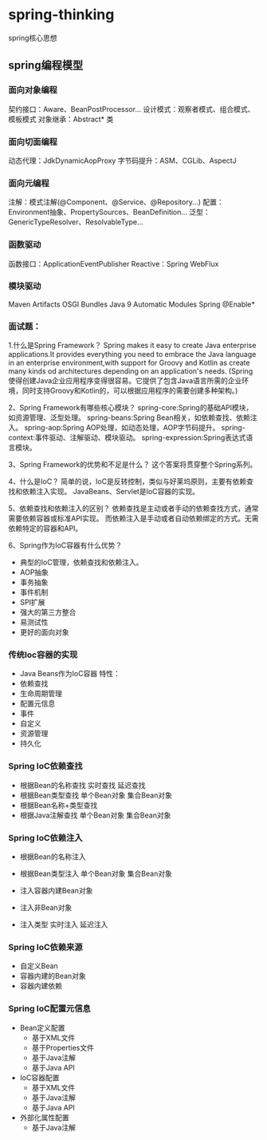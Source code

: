 # spring-thinking
spring核心思想

## spring编程模型

### 面向对象编程
契约接口：Aware、BeanPostProcessor...
设计模式：观察者模式、组合模式、模板模式
对象继承：Abstract* 类

### 面向切面编程
动态代理：JdkDynamicAopProxy
字节码提升：ASM、CGLib、AspectJ

### 面向元编程
注解：模式注解(@Component、@Service、@Repository...)
配置：Environment抽象、PropertySources、BeanDefinition...
泛型：GenericTypeResolver、ResolvableType...

### 函数驱动
函数接口：ApplicationEventPublisher
Reactive：Spring WebFlux

### 模块驱动
Maven Artifacts
OSGI Bundles
Java 9 Automatic Modules
Spring @Enable*

### 面试题：
1.什么是Spring Framework？
Spring makes it easy to create Java enterprise applications.It provides everything you need to embrace the Java language in
an enterprise environment,with support for Groovy and Kotlin as create many kinds od architectures depending on an application's needs.
(Spring使得创建Java企业应用程序变得很容易。它提供了包含Java语言所需的企业环境，同时支持Groovy和Kotlin的，可以根据应用程序的需要创建多种架构。)

2、Spring Framework有哪些核心模块？
spring-core:Spring的基础API模块，如资源管理、泛型处理。
spring-beans:Spring Bean相关，如依赖查找、依赖注入。
spring-aop:Spring AOP处理，如动态处理，AOP字节码提升。
spring-context:事件驱动、注解驱动、模块驱动。
spring-expression:Spring表达式语言模块。

3、Spring Framework的优势和不足是什么？
这个答案将贯穿整个Spring系列。

4、什么是IoC？
简单的说，IoC是反转控制，类似与好莱坞原则，主要有依赖查找和依赖注入实现。
JavaBeans、Servlet是IoC容器的实现。

5、依赖查找和依赖注入的区别？
依赖查找是主动或者手动的依赖查找方式，通常需要依赖容器或标准API实现。
而依赖注入是手动或者自动依赖绑定的方式。无需依赖特定的容器和API。

6、Spring作为IoC容器有什么优势？

- 典型的IoC管理，依赖查找和依赖注入。
- AOP抽象
- 事务抽象
- 事件机制
- SPI扩展
- 强大的第三方整合
- 易测试性
- 更好的面向对象

### 传统Ioc容器的实现

- Java Beans作为IoC容器
特性：
-  依赖查找
-  生命周期管理
-  配置元信息
-  事件
-  自定义
-  资源管理
-  持久化

### Spring IoC依赖查找

- 根据Bean的名称查找
    实时查找
    延迟查找
- 根据Bean类型查找
 单个Bean对象
 集合Bean对象
 - 根据Bean名称+类型查找
 - 根据Java注解查找
 单个Bean对象
 集合Bean对象


 ### Spring IoC依赖注入
- 根据Bean的名称注入

-  根据Bean类型注入
  单个Bean对象
  集合Bean对象
  
- 注入容器内建Bean对象

- 注入非Bean对象

-  注入类型
  实时注入
  延迟注入

### Spring IoC依赖来源

 - 自定义Bean
 - 容器内建的Bean对象
 - 容器内建依赖



### Spring IoC配置元信息

- Bean定义配置
  - 基于XML文件
  - 基于Properties文件
  - 基于Java注解
  - 基于Java API
- IoC容器配置
  -  基于XML文件
  - 基于Java注解
  - 基于Java API
- 外部化属性配置
  -  基于Java注解